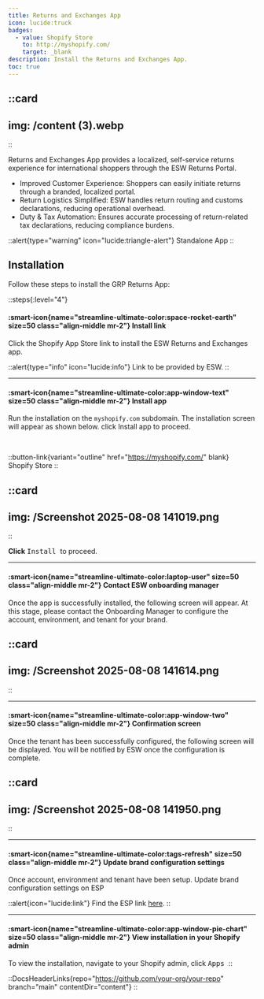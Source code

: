 ```yaml
---
title: Returns and Exchanges App
icon: lucide:truck
badges:
  - value: Shopify Store
    to: http://myshopify.com/
    target: _blank
description: Install the Returns and Exchanges App.
toc: true
---
```


::card
---
img: /content (3).webp
---
::

Returns and Exchanges App provides a localized, self-service returns experience for international shoppers through the ESW Returns Portal.

<ul role="list" class="list-disc marker:text-teal-400 ...">
  <li>Improved Customer Experience: Shoppers can easily initiate returns through a branded, localized portal.</li>
  <li>Return Logistics Simplified: ESW handles return routing and customs declarations, reducing operational overhead.</li>
  <li>Duty & Tax Automation: Ensures accurate processing of return-related tax declarations, reducing compliance burdens.</li>
</ul>

::alert{type="warning" icon="lucide:triangle-alert"}
  Standalone App
::


## Installation

Follow these steps to install the GRP Returns App:

::steps{:level="4"}
#### :smart-icon{name="streamline-ultimate-color:space-rocket-earth" size=50 class="align-middle mr-2"} Install link

Click the Shopify App Store link to install the ESW Returns and Exchanges app.

::alert{type="info" icon="lucide:info"}
  Link to be provided by ESW.
::

---

#### :smart-icon{name="streamline-ultimate-color:app-window-text" size=50 class="align-middle mr-2"} Install app

Run the installation on the `myshopify.com` subdomain.
The installation screen will appear as shown below. click Install app to proceed. 

<br>

::button-link{variant="outline" href="https://myshopify.com/" blank}
Shopify Store
::            

::card
---
img: /Screenshot 2025-08-08 141019.png
---
::

**Click** <kbd class="min-h-7.5 inline-flex justify-center items-center py-1 px-1.5 bg-white border border-gray-200 font-JetBrains Mono text-sm text-gray-800 shadow-[0px_2px_0px_0px_rgba(0,0,0,0.08)] dark:bg-neutral-900 dark:border-neutral-700 dark:text-neutral-200 dark:shadow-[0px_2px_0px_0px_rgba(255,255,255,0.1)] rounded-md">
    Install
  </kbd> to proceed.

---

#### :smart-icon{name="streamline-ultimate-color:laptop-user" size=50 class="align-middle mr-2"} Contact ESW onboarding manager

Once the app is successfully installed, the following screen will appear.
At this stage, please contact the Onboarding Manager to configure the account, environment, and tenant for your brand. 

::card
---
img: /Screenshot 2025-08-08 141614.png
---
::

---

#### :smart-icon{name="streamline-ultimate-color:app-window-two" size=50 class="align-middle mr-2"} Confirmation screen

Once the tenant has been successfully configured, the following screen will be displayed.
You will be notified by ESW once the configuration is complete.

::card
---
img: /Screenshot 2025-08-08 141950.png
---
::

---

#### :smart-icon{name="streamline-ultimate-color:tags-refresh" size=50 class="align-middle mr-2"} Update brand configuration settings

Once account, environment and tenant have been setup. Update brand configuration 
settings on ESP

::alert{icon="lucide:link"}
Find the ESP link <a href="https://esp-core-ui.test.eshopworld.net/" target="_blank" rel="noopener noreferrer">here</a>.
::

---

#### :smart-icon{name="streamline-ultimate-color:app-window-pie-chart" size=50 class="align-middle mr-2"} View installation in your Shopify admin

To view the installation, navigate to your Shopify admin, click <kbd class="min-h-7.5 inline-flex justify-center items-center py-1 px-1.5 bg-white border border-gray-200 font-JetBrains Mono text-sm text-gray-800 shadow-[0px_2px_0px_0px_rgba(0,0,0,0.08)] dark:bg-neutral-900 dark:border-neutral-700 dark:text-neutral-200 dark:shadow-[0px_2px_0px_0px_rgba(255,255,255,0.1)] rounded-md">
    Apps
  </kbd>
::


::DocsHeaderLinks{repo="https://github.com/your-org/your-repo" branch="main" contentDir="content"}
::

